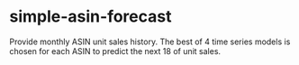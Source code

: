 # simple-asin-forecast
Provide monthly ASIN unit sales history. The best of 4 time series models is chosen for each ASIN to predict the next 18 of unit sales.
